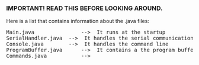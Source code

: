 
### IMPORTANT! READ THIS BEFORE LOOKING AROUND.

Here is a list that contains information about the .java files:
<pre>
Main.java               -->  It runs at the startup  
SerialHandler.java	-->  It handles the serial communication  
Console.java		-->  It handles the command line  
ProgramBuffer.java      -->  It contains a the program buffer (hex codes) which is to be loaded into the memory chip  
Commands.java           -->  
</pre>

